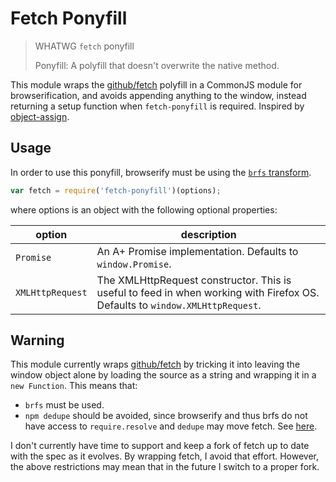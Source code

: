 # Fetch Ponyfill

> WHATWG `fetch` ponyfill
>
> Ponyfill: A polyfill that doesn't overwrite the native method.

This module wraps the [github/fetch](https://github.com/github/fetch) polyfill in a CommonJS module
for browserification, and avoids appending anything to the window, instead returning a setup
function when `fetch-ponyfill` is required. Inspired by
[object-assign](https://github.com/sindresorhus/object-assign).

## Usage

In order to use this ponyfill, browserify must be using the
[`brfs` transform](https://github.com/substack/brfs).

```javascript
var fetch = require('fetch-ponyfill')(options);
```

where options is an object with the following optional properties:

| option | description |
| ------ | ----------- |
| `Promise` | An A+ Promise implementation. Defaults to `window.Promise`. |
| `XMLHttpRequest` | The XMLHttpRequest constructor. This is useful to feed in when working with Firefox OS. Defaults to `window.XMLHttpRequest`. |

## Warning

This module currently wraps [github/fetch](https://github.com/github/fetch) by tricking it into
leaving the window object alone by loading the source as a string and wrapping it in a
`new Function`. This means that:

 - `brfs` must be used.
 - `npm dedupe` should be avoided, since browserify and thus brfs do not have access to
 `require.resolve` and `dedupe` may move fetch. See
 [here](https://github.com/substack/brfs/issues/13).

I don't currently have time to support and keep a fork of fetch up to date with the spec as it
evolves. By wrapping fetch, I avoid that effort. However, the above restrictions may mean that in
the future I switch to a proper fork.

